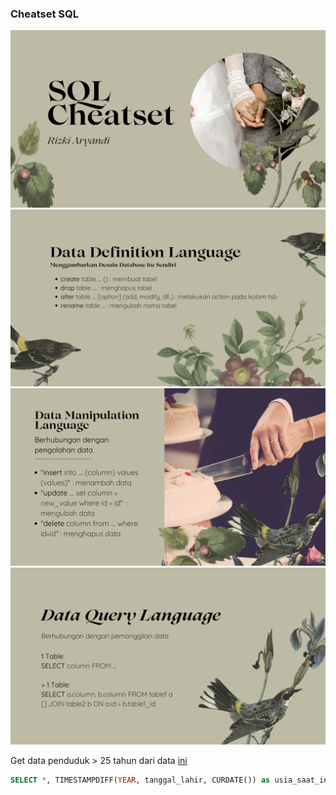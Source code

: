 ### Cheatset SQL

![1](./images/1.png)
![2](./images/2.png)
![3](./images/3.png)
![4](./images/4.png)

Get data penduduk > 25 tahun dari data [ini](https://github.com/insanalamin/IF214002/blob/main/pertemuan10/penduduk.sql)

```sql
SELECT *, TIMESTAMPDIFF(YEAR, tanggal_lahir, CURDATE()) as usia_saat_ini  FROM penduduk WHERE TIMESTAMPDIFF(YEAR, tanggal_lahir, CURDATE()) > 25 AND kode_kabupaten='3204';

```

